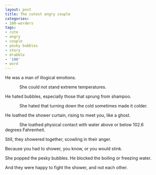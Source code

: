 ```yaml
---
layout: post
title: The cutest angry couple
categories:
- 100-worders
tags:
- cute
- angry
- couple
- pesky bubbles
- story
- drabble
- '100'
- word
---
```

He was a man of illogical emotions.

            She could not stand extreme temperatures.

He hated bubbles, especially those that sprung from shampoo.

            She hated that turning down the cold sometimes made it colder.

He loathed the shower curtain, rising to meet you, like a ghost.

            She loathed physical contact with water above or below 102.6 degrees Fahrenheit.

Still, they showered together, scowling in their anger.

Because you had to shower, you know, or you would stink.

She popped the pesky bubbles. He blocked the boiling or freezing water.

And they were happy to fight the shower, and not each other. 
